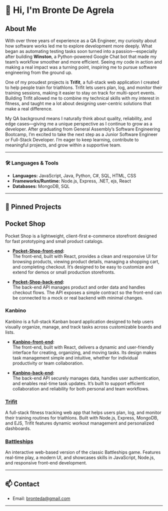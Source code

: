 # 👋 Hi, I'm Bronte De Agrela

## About Me

With over three years of experience as a QA Engineer, my curiosity about how software works led me to explore development more deeply. What began as automating testing tasks soon turned into a passion—especially after building **Winston**, a Python-powered Google Chat bot that made my team’s workflow smoother and more efficient. Seeing my code in action and making a real impact was a turning point, inspiring me to pursue software engineering from the ground up.

One of my proudest projects is **Trifit**, a full-stack web application I created to help people train for triathlons. Trifit lets users plan, log, and monitor their training sessions, making it easier to stay on track for multi-sport events. Building Trifit allowed me to combine my technical skills with my interest in fitness, and taught me a lot about designing user-centric solutions that make a real difference.

My QA background means I naturally think about quality, reliability, and edge cases—giving me a unique perspective as I continue to grow as a developer. After graduating from General Assembly’s Software Engineering Bootcamp, I’m excited to take the next step as a Junior Software Engineer or Full-Stack Developer. I’m eager to keep learning, contribute to meaningful projects, and grow within a supportive team.

---

### 🛠️ Languages & Tools

- **Languages:** JavaScript, Java, Python, C#, SQL, HTML, CSS
- **Frameworks/Runtime:** Node.js, Express, .NET, ejs, React
- **Databases:** MongoDB, SQL

---

## 📌 Pinned Projects

## Pocket Shop

Pocket Shop is a lightweight, client-first e-commerce storefront designed for fast prototyping and small product catalogs.

- **[Pocket-Shop-front-end](https://github.com/Bronteda/Pocket-Shop-front-end):**  
  The front-end, built with React, provides a clean and responsive UI for browsing products, viewing product details, managing a shopping cart, and completing checkout. It’s designed to be easy to customize and extend for demos or small production storefronts.

- **[Pocket-Shop-back-end](https://github.com/Bronteda/Pocket-Shop-back-end):**  
  The back-end API manages product and order data and handles checkout flows. The API exposes a simple contract so the front-end can be connected to a mock or real backend with minimal changes.

### Kanbino

Kanbino is a full-stack Kanban board application designed to help users visually organize, manage, and track tasks across customizable boards and lists.

- **[Kanbino-front-end](https://github.com/Bronteda/Kanbino-front-end):**  
  The front-end, built with React, delivers a dynamic and user-friendly interface for creating, organizing, and moving tasks. Its design makes task management simple and intuitive, whether for individual productivity or team collaboration.

- **[Kanbino-back-end](https://github.com/Bronteda/Kanbino-back-end):**  
  The back-end API securely manages data, handles user authentication, and enables real-time task updates. It’s built to support efficient collaboration and reliability for both personal and team workflows.
  
### [Trifit](https://github.com/Bronteda/TRIFIT)
A full-stack fitness tracking web app that helps users plan, log, and monitor their training routines for triathlons. Built with Node.js, Express, MongoDB, and EJS, Trifit features dynamic workout management and personalized dashboards.

### [Battleships](https://github.com/Bronteda/battleships)
An interactive web-based version of the classic Battleships game. Features real-time play, a modern UI, and showcases skills in JavaScript, Node.js, and responsive front-end development.

---

## 📫 Contact

- Email: [bronteda@gmail.com](mailto:bronteda@gmail.com)

---
